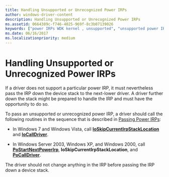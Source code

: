 ```yaml
---
title: Handling Unsupported or Unrecognized Power IRPs
author: windows-driver-content
description: Handling Unsupported or Unrecognized Power IRPs
ms.assetid: 0664389c-f746-4025-969f-8c3b07139026
keywords: ["power IRPs WDK kernel , unsupported", "unsupported power IRPs WDK kernel", "unrecognized power IRPs WDK kernel"]
ms.date: 06/16/2017
ms.localizationpriority: medium
---
```


# Handling Unsupported or Unrecognized Power IRPs





If a driver does not support a particular power IRP, it must nevertheless pass the IRP down the device stack to the next-lower driver. A driver further down the stack might be prepared to handle the IRP and must have the opportunity to do so.

To pass an unsupported or unrecognized power IRP, a driver should call the following routines in the sequence that is described in [Passing Power IRPs](passing-power-irps.md):

-   In Windows 7 and Windows Vista, call [**IoSkipCurrentIrpStackLocation**](https://msdn.microsoft.com/library/windows/hardware/ff550355) and [**IoCallDriver**](https://msdn.microsoft.com/library/windows/hardware/ff548336).

-   In Windows Server 2003, Windows XP, and Windows 2000, call [**PoStartNextPowerIrp**](https://msdn.microsoft.com/library/windows/hardware/ff559776), **IoSkipCurrentIrpStackLocation**, and [**PoCallDriver**](https://msdn.microsoft.com/library/windows/hardware/ff559654).

The driver should not change anything in the IRP before passing the IRP down a device stack.

 

 




